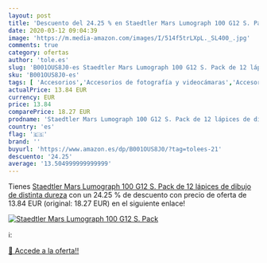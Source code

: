 ```yaml
---
layout: post
title: 'Descuento del 24.25 % en Staedtler Mars Lumograph 100 G12 S. Pack'
date: 2020-03-12 09:04:39
image: 'https://m.media-amazon.com/images/I/514f5trLXpL._SL400_.jpg'
comments: true
category: ofertas
author: 'tole.es'
slug: 'B001OUS8J0-es Staedtler Mars Lumograph 100 G12 S. Pack de 12 lápices de...'
sku: 'B001OUS8J0-es'
tags: [ 'Accesorios','Accesorios de fotografía y videocámaras','Accesorios para portátiles y netbooks','Bolsas y fundas para cámaras compactas','Bolsas y fundas para cámaras digitales','Bolsas y fundas para cámaras,  videocámaras y prismáticos','Bolsas y fundas para portátiles y netbooks','Electrónica','Fotografía y videocámaras','Informática','Mochilas para portátiles y netbooks','lápices', ]
actualPrice: 13.84 EUR
currency: EUR
price: 13.84
comparePrice: 18.27 EUR
prodname: 'Staedtler Mars Lumograph 100 G12 S. Pack de 12 lápices de dibujo de distinta dureza'
country: 'es'
flag: '🇪🇸'
brand: ''
buyurl: 'https://www.amazon.es/dp/B001OUS8J0/?tag=tolees-21'
descuento: '24.25'
average: '13.504999999999999'
---
```


Tienes [Staedtler Mars Lumograph 100 G12 S. Pack de 12 lápices de dibujo de distinta dureza](https://www.amazon.es/dp/B001OUS8J0/?tag=tolees-21) con un 24.25 % de descuento con precio de oferta de 13.84 EUR (original: 18.27 EUR) en el siguiente enlace!

[![Staedtler Mars Lumograph 100 G12 S. Pack](https://m.media-amazon.com/images/I/514f5trLXpL._SL400_.jpg)](https://www.amazon.es/dp/B001OUS8J0/?tag=tolees-21)

ℹ️:


[🛒 Accede a la oferta!!](https://www.amazon.es/dp/B001OUS8J0/?tag=tolees-21)
